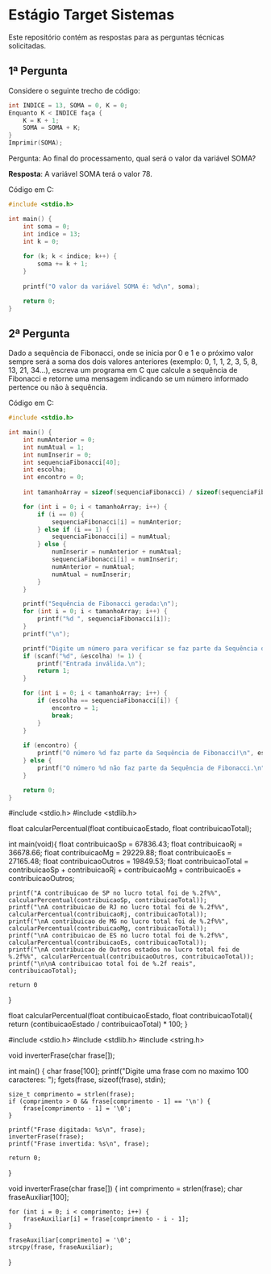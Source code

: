 # Estágio Target Sistemas

Este repositório contém as respostas para as perguntas técnicas solicitadas.

## 1ª Pergunta

Considere o seguinte trecho de código:

```c
int INDICE = 13, SOMA = 0, K = 0;
Enquanto K < INDICE faça {
    K = K + 1;
    SOMA = SOMA + K;
}
Imprimir(SOMA);
```

Pergunta: Ao final do processamento, qual será o valor da variável SOMA?

**Resposta**: A variável SOMA terá o valor 78.

Código em C:

```c
#include <stdio.h>

int main() {
    int soma = 0;
    int indice = 13;
    int k = 0;
    
    for (k; k < indice; k++) {
        soma += k + 1;
    }
    
    printf("O valor da variável SOMA é: %d\n", soma);

    return 0;
}
```

## 2ª Pergunta
Dado a sequência de Fibonacci, onde se inicia por 0 e 1 e o próximo valor sempre será a soma dos dois valores anteriores (exemplo: 0, 1, 1, 2, 3, 5, 8, 13, 21, 34...), escreva um programa em C que calcule a sequência de Fibonacci e retorne uma mensagem indicando se um número informado pertence ou não à sequência.

Código em C:

```c
#include <stdio.h>

int main() {
    int numAnterior = 0;
    int numAtual = 1;
    int numInserir = 0;
    int sequenciaFibonacci[40];
    int escolha;
    int encontro = 0;
    
    int tamanhoArray = sizeof(sequenciaFibonacci) / sizeof(sequenciaFibonacci[0]);

    for (int i = 0; i < tamanhoArray; i++) {
        if (i == 0) {
            sequenciaFibonacci[i] = numAnterior;
        } else if (i == 1) {
            sequenciaFibonacci[i] = numAtual;
        } else {
            numInserir = numAnterior + numAtual;
            sequenciaFibonacci[i] = numInserir;
            numAnterior = numAtual;
            numAtual = numInserir;
        }
    }

    printf("Sequência de Fibonacci gerada:\n");
    for (int i = 0; i < tamanhoArray; i++) {
        printf("%d ", sequenciaFibonacci[i]);
    }
    printf("\n");

    printf("Digite um número para verificar se faz parte da Sequência de Fibonacci: ");
    if (scanf("%d", &escolha) != 1) {
        printf("Entrada inválida.\n");
        return 1;
    }

    for (int i = 0; i < tamanhoArray; i++) {
        if (escolha == sequenciaFibonacci[i]) {
            encontro = 1;
            break;
        }
    }
    
    if (encontro) {
        printf("O número %d faz parte da Sequência de Fibonacci!\n", escolha);
    } else {
        printf("O número %d não faz parte da Sequência de Fibonacci.\n", escolha);
    }

    return 0;
}
```
#include <stdio.h>
#include <stdlib.h>

float calcularPercentual(float contibuicaoEstado, float contribuicaoTotal);

int main(void){
    float contribuicaoSp = 67836.43;
    float contribuicaoRj = 36678.66;
    float contribuicaoMg = 29229.88;
    float contribuicaoEs = 27165.48;
    float contribuicaoOutros = 19849.53;
    float contribuicaoTotal = contribuicaoSp + contribuicaoRj + contribuicaoMg + contribuicaoEs + contribuicaoOutros;

    printf("A contribuicao de SP no lucro total foi de %.2f%%", calcularPercentual(contribuicaoSp, contribuicaoTotal));
    printf("\nA contribuicao de RJ no lucro total foi de %.2f%%", calcularPercentual(contribuicaoRj, contribuicaoTotal));
    printf("\nA contribuicao de MG no lucro total foi de %.2f%%", calcularPercentual(contribuicaoMg, contribuicaoTotal));
    printf("\nA contribuicao de ES no lucro total foi de %.2f%%", calcularPercentual(contribuicaoEs, contribuicaoTotal));
    printf("\nA contribuicao de Outros estados no lucro total foi de %.2f%%", calcularPercentual(contribuicaoOutros, contribuicaoTotal));
    printf("\n\nA contribuicao total foi de %.2f reais", contribuicaoTotal);
    
    return 0
}

float calcularPercentual(float contibuicaoEstado, float contribuicaoTotal){
    return (contibuicaoEstado / contribuicaoTotal) * 100;
}

#include <stdio.h>
#include <stdlib.h>
#include <string.h> 

void inverterFrase(char frase[]); 

int main() {
    char frase[100];
    printf("Digite uma frase com no maximo 100 caracteres: ");
    fgets(frase, sizeof(frase), stdin);
    
    size_t comprimento = strlen(frase);
    if (comprimento > 0 && frase[comprimento - 1] == '\n') {
        frase[comprimento - 1] = '\0';
    }
    
    printf("Frase digitada: %s\n", frase);
    inverterFrase(frase);
    printf("Frase invertida: %s\n", frase);

    return 0;
}

void inverterFrase(char frase[]) {
    int comprimento = strlen(frase);
    char fraseAuxiliar[100];
    
    for (int i = 0; i < comprimento; i++) {
        fraseAuxiliar[i] = frase[comprimento - i - 1];
    }
    
    fraseAuxiliar[comprimento] = '\0'; 
    strcpy(frase, fraseAuxiliar);
}
